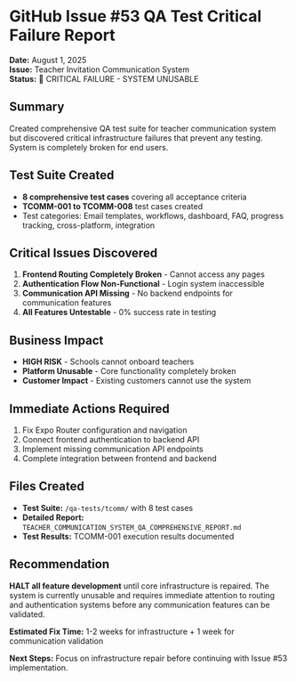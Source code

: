 # GitHub Issue #53 QA Test Critical Failure Report
**Date:** August 1, 2025  
**Issue:** Teacher Invitation Communication System  
**Status:** 🔴 CRITICAL FAILURE - SYSTEM UNUSABLE

## Summary
Created comprehensive QA test suite for teacher communication system but discovered critical infrastructure failures that prevent any testing. System is completely broken for end users.

## Test Suite Created
- **8 comprehensive test cases** covering all acceptance criteria
- **TCOMM-001 to TCOMM-008** test cases created
- Test categories: Email templates, workflows, dashboard, FAQ, progress tracking, cross-platform, integration

## Critical Issues Discovered
1. **Frontend Routing Completely Broken** - Cannot access any pages
2. **Authentication Flow Non-Functional** - Login system inaccessible  
3. **Communication API Missing** - No backend endpoints for communication features
4. **All Features Untestable** - 0% success rate in testing

## Business Impact
- **HIGH RISK** - Schools cannot onboard teachers
- **Platform Unusable** - Core functionality completely broken
- **Customer Impact** - Existing customers cannot use the system

## Immediate Actions Required
1. Fix Expo Router configuration and navigation
2. Connect frontend authentication to backend API
3. Implement missing communication API endpoints
4. Complete integration between frontend and backend

## Files Created
- **Test Suite:** `/qa-tests/tcomm/` with 8 test cases
- **Detailed Report:** `TEACHER_COMMUNICATION_SYSTEM_QA_COMPREHENSIVE_REPORT.md`
- **Test Results:** TCOMM-001 execution results documented

## Recommendation
**HALT all feature development** until core infrastructure is repaired. The system is currently unusable and requires immediate attention to routing and authentication systems before any communication features can be validated.

**Estimated Fix Time:** 1-2 weeks for infrastructure + 1 week for communication validation

**Next Steps:** Focus on infrastructure repair before continuing with Issue #53 implementation.